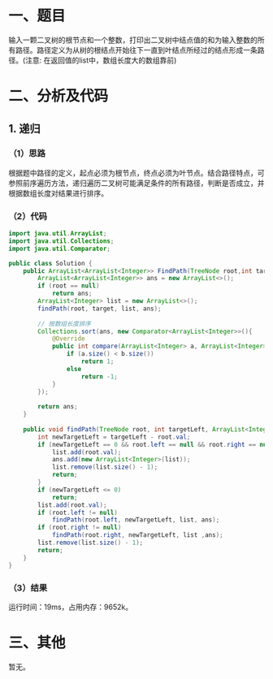 # 一、题目
输入一颗二叉树的根节点和一个整数，打印出二叉树中结点值的和为输入整数的所有路径。路径定义为从树的根结点开始往下一直到叶结点所经过的结点形成一条路径。(注意: 在返回值的list中，数组长度大的数组靠前)
# 二、分析及代码
## 1. 递归
### （1）思路
根据题中路径的定义，起点必须为根节点，终点必须为叶节点。结合路径特点，可参照前序遍历方法，递归遍历二叉树可能满足条件的所有路径，判断是否成立，并根据数组长度对结果进行排序。  
### （2）代码 
```java
import java.util.ArrayList;
import java.util.Collections;
import java.util.Comparator;

public class Solution {
    public ArrayList<ArrayList<Integer>> FindPath(TreeNode root,int target) {
        ArrayList<ArrayList<Integer>> ans = new ArrayList<>();
        if (root == null)
            return ans;
        ArrayList<Integer> list = new ArrayList<>();
        findPath(root, target, list, ans);
        
        // 按数组长度排序
        Collections.sort(ans, new Comparator<ArrayList<Integer>>(){
            @Override
            public int compare(ArrayList<Integer> a, ArrayList<Integer> b) {
                if (a.size() < b.size())
                    return 1;
                else
                    return -1;
            }
        });
        
        return ans;
    }
    
    public void findPath(TreeNode root, int targetLeft, ArrayList<Integer> list, ArrayList<ArrayList<Integer>> ans) {
        int newTargetLeft = targetLeft - root.val;
        if (newTargetLeft == 0 && root.left == null && root.right == null) {
            list.add(root.val);
            ans.add(new ArrayList<Integer>(list));
            list.remove(list.size() - 1);
            return;
        }
        if (newTargetLeft <= 0)
            return;
        list.add(root.val);
        if (root.left != null)
            findPath(root.left, newTargetLeft, list, ans);
        if (root.right != null)
            findPath(root.right, newTargetLeft, list ,ans);
        list.remove(list.size() - 1);
        return;
    }
}
```
### （3）结果
运行时间：19ms，占用内存：9652k。      
# 三、其他
暂无。 
